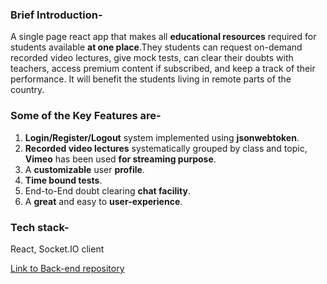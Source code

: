 ### Brief Introduction-
A single page react app that makes all **educational resources** required for students available **at one place**.They students can request on-demand recorded video lectures, give mock tests, can clear their doubts with teachers, access premium content if subscribed, and keep a track of their performance. It will benefit the students living in remote parts of the country.

### Some of the Key Features are-
1) **Login/Register/Logout** system implemented using **jsonwebtoken**.
2) **Recorded video lectures** systematically grouped by class and topic, **Vimeo** has been used **for streaming purpose**.
3) A **customizable** user **profile**.
4) **Time bound tests**.
5) End-to-End doubt clearing **chat facility**.
6) A **great** and easy to **user-experience**.

### Tech stack-
React, Socket.IO client

[Link to Back-end repository](https://github.com/agarwal-123/educate)
